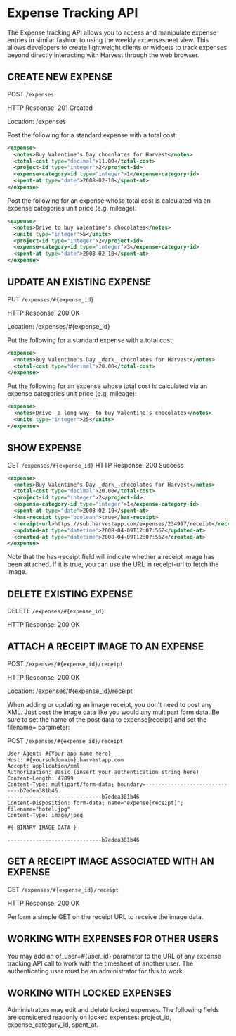 # Expense Tracking API

The Expense tracking API allows you to access and manipulate expense entries in similar fashion to using the weekly expensesheet view. This allows developers to create lightweight clients or widgets to track expenses beyond directly interacting with Harvest through the web browser.

## CREATE NEW EXPENSE

POST `/expenses`

HTTP Response: 201 Created

Location: /expenses

Post the following for a standard expense with a total cost:

```xml
<expense>
  <notes>Buy Valentine's Day chocolates for Harvest</notes>
  <total-cost type="decimal">11.00</total-cost>
  <project-id type="integer">2</project-id>
  <expense-category-id type="integer">1</expense-category-id>
  <spent-at type="date">2008-02-10</spent-at>
</expense>
```

Post the following for an expense whose total cost is calculated via an expense categories unit price (e.g. mileage):

```xml
<expense>
  <notes>Drive to buy Valentine's chocolates</notes>
  <units type="integer">5</units>
  <project-id type="integer">2</project-id>
  <expense-category-id type="integer">3</expense-category-id>
  <spent-at type="date">2008-02-10</spent-at>
</expense>
```

## UPDATE AN EXISTING EXPENSE

PUT `/expenses/#{expense_id}`

HTTP Response: 200 OK

Location: /expenses/#{expense_id}

Put the following for a standard expense with a total cost:

```xml
<expense>
  <notes>Buy Valentine's Day _dark_ chocolates for Harvest</notes>
  <total-cost type="decimal">20.00</total-cost>
</expense>
```

Put the following for an expense whose total cost is calculated via an expense categories unit price (e.g. mileage):

```xml
<expense>
  <notes>Drive _a long way_ to buy Valentine's chocolates</notes>
  <units type="integer">25</units>
</expense>
```

## SHOW EXPENSE

GET `/expenses/#{expense_id}`
HTTP Response: 200 Success

```xml
<expense>
  <notes>Buy Valentine's Day _dark_ chocolates for Harvest</notes>
  <total-cost type="decimal">20.00</total-cost>
  <project-id type="integer">2</project-id>
  <expense-category-id type="integer">1</expense-category-id>
  <spent-at type="date">2008-02-10</spent-at>
  <has-receipt type="boolean">true</has-receipt>
  <receipt-url>https://sub.harvestapp.com/expenses/234997/receipt</receipt-url>
  <updated-at type="datetime">2008-04-09T12:07:56Z</updated-at>
  <created-at type="datetime">2008-04-09T12:07:56Z</created-at>
</expense>
```

Note that the has-receipt field will indicate whether a receipt image has been attached. If it is true, you can use the URL in receipt-url to fetch the image.

## DELETE EXISTING EXPENSE

DELETE `/expenses/#{expense_id}`

HTTP Response: 200 OK

## ATTACH A RECEIPT IMAGE TO AN EXPENSE

POST `/expenses/#{expense_id}/receipt`

HTTP Response: 200 OK

Location: /expenses/#{expense_id}/receipt

When adding or updating an image receipt, you don't need to post any XML. Just post the image data like you would any multipart form data. Be sure to set the name of the post data to expense[receipt] and set the filename= parameter:

POST `/expenses/#{expense_id}/receipt`

```http
User-Agent: #{Your app name here}
Host: #{yoursubdomain}.harvestapp.com
Accept: application/xml
Authorization: Basic (insert your authentication string here)
Content-Length: 47899
Content-Type: multipart/form-data; boundary=------------------------------b7edea381b46
------------------------------b7edea381b46
Content-Disposition: form-data; name="expense[receipt]"; filename="hotel.jpg"
Content-Type: image/jpeg

#{ BINARY IMAGE DATA }

------------------------------b7edea381b46
```

## GET A RECEIPT IMAGE ASSOCIATED WITH AN EXPENSE

GET `/expenses/#{expense_id}/receipt`

HTTP Response: 200 OK

Perform a simple GET on the receipt URL to receive the image data.

## WORKING WITH EXPENSES FOR OTHER USERS

You may add an of_user=#{user_id} parameter to the URL of any expense tracking API call to work with the timesheet of another user. The authenticating user must be an administrator for this to work.

## WORKING WITH LOCKED EXPENSES

Administrators may edit and delete locked expenses. The following fields are considered readonly on locked expenses: project_id, expense_category_id, spent_at.
